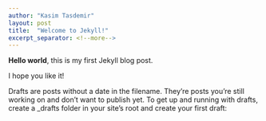 ```yaml
---
author: "Kasim Tasdemir"
layout: post
title:  "Welcome to Jekyll!"
excerpt_separator: <!--more-->
---
```


**Hello world**, this is my first Jekyll blog post.

I hope you like it!


<!--more-->

Drafts are posts without a date in the filename. They’re posts you’re still working on and don’t want to publish yet. To get up and running with drafts, create a _drafts folder in your site’s root and create your first draft:
